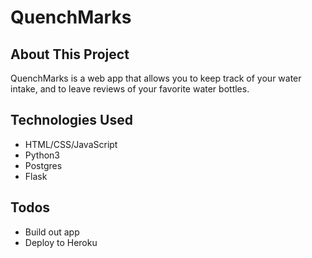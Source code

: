 # QuenchMarks 

## About This Project

QuenchMarks is a web app that allows you to keep track of your water intake, and to leave reviews of your favorite water bottles. 

## Technologies Used
- HTML/CSS/JavaScript
- Python3
- Postgres
- Flask

## Todos
- Build out app
- Deploy to Heroku

